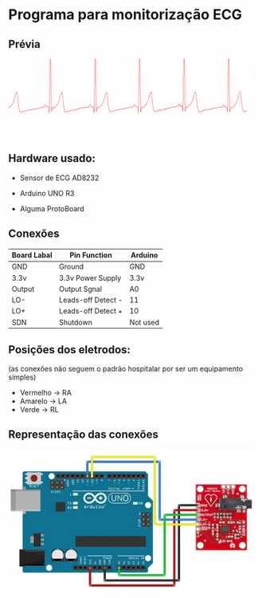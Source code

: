 # Programa para monitorização ECG

## Prévia
![Prévia do ECG](./img/p.png)

## Hardware usado:

- Sensor de ECG AD8232

- Arduino UNO R3

- Alguma ProtoBoard


## Conexões


| Board Labal | Pin Function |Arduino |
|---|---|---| 
| GND | Ground | GND |
|3.3v|3.3v Power Supply| 3.3v |
|Output|Output Sgnal| A0|
|LO-|Leads-off Detect -| 11 |
|LO+| Leads-off Detect +|10|
|SDN|Shutdown|Not used|


## Posições dos eletrodos:

(as conexões não seguem o padrão hospitalar por ser um equipamento simples)

- Vermelho -> RA
- Amarelo -> LA
- Verde -> RL

## Representação das conexões

![Representação das conexões](./img/figura-1.png)
